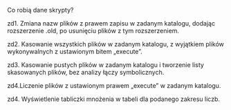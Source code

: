 Co robią dane skrypty?

zd1. Zmiana nazw plików z prawem zapisu w zadanym katalogu, dodając rozszerzenie .old, po usunięciu plików z tym rozszerzeniem.

zd2. Kasowanie wszystkich plików w zadanym katalogu, z wyjątkiem plików wykonywalnych z ustawionym bitem „execute”.

zd3. Kasowanie pustych plików w zadanym katalogu i tworzenie listy skasowanych plików, bez analizy łączy symbolicznych.

zd4.Liczenie plików z ustawionym prawem „execute” w zadanym katalogu.

zd4. Wyświetlenie tabliczki mnożenia w tabeli dla podanego zakresu liczb.
